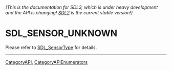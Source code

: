 ###### (This is the documentation for SDL3, which is under heavy development and the API is changing! [SDL2](https://wiki.libsdl.org/SDL2/) is the current stable version!)
# SDL_SENSOR_UNKNOWN

Please refer to [SDL_SensorType](SDL_SensorType) for details.

----
[CategoryAPI](CategoryAPI), [CategoryAPIEnumerators](CategoryAPIEnumerators)

